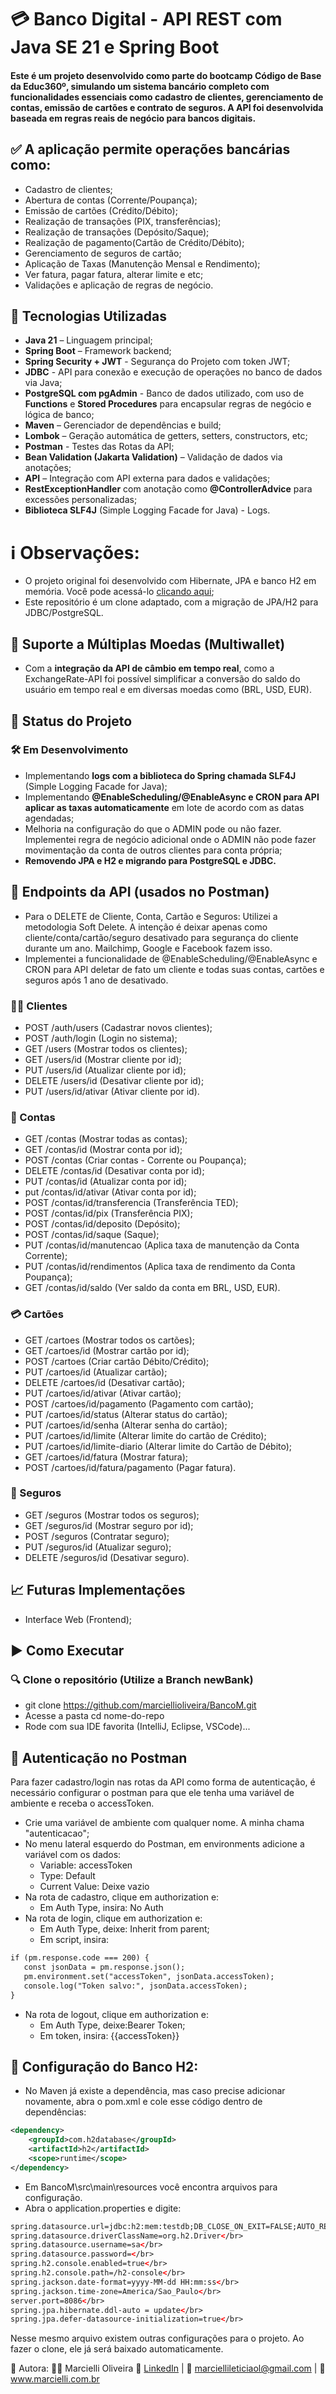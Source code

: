 # 💳 Banco Digital - API REST com Java SE 21 e Spring Boot 

#### Este é um projeto desenvolvido como parte do <b>bootcamp Código de Base da Educ360º</b>, simulando um sistema bancário completo com funcionalidades essenciais como cadastro de clientes, gerenciamento de contas, emissão de cartões e contrato de seguros. A API foi desenvolvida baseada em regras reais de negócio para bancos digitais.

## ✅ A aplicação permite operações bancárias como:
- Cadastro de clientes;
- Abertura de contas (Corrente/Poupança);
- Emissão de cartões (Crédito/Débito);
- Realização de transações (PIX, transferências);
- Realização de transações (Depósito/Saque);
- Realização de pagamento(Cartão de Crédito/Débito);
- Gerenciamento de seguros de cartão;
- Aplicação de Taxas (Manutenção Mensal e Rendimento);
- Ver fatura, pagar fatura, alterar limite e etc;
- Validações e aplicação de regras de negócio.


## 🚀 Tecnologias Utilizadas
- <b>Java 21</b> – Linguagem principal;
- <b>Spring Boot</b> – Framework backend;
- <b>Spring Security + JWT</b> - Segurança do Projeto com token JWT;
- <b>JDBC</b> - API para conexão e execução de operações no banco de dados via Java;
- <b>PostgreSQL com pgAdmin</b> - Banco de dados utilizado, com uso de **Functions** e **Stored Procedures** para encapsular regras de negócio e lógica de banco;
- <b>Maven</b> – Gerenciador de dependências e build;
- <b>Lombok</b> – Geração automática de getters, setters, constructors, etc;
- <b>Postman</b> - Testes das Rotas da API;
- <b>Bean Validation (Jakarta Validation)</b> – Validação de dados via anotações;
- <b>API</b> – Integração com API externa para dados e validações;
- <b>RestExceptionHandler</b> com anotação como <b>@ControllerAdvice</b> para excessões personalizadas;
- <b>Biblioteca SLF4J</b> (Simple Logging Facade for Java) - Logs.

# ℹ️ Observações:
- O projeto original foi desenvolvido com Hibernate, JPA e banco H2 em memória. Você pode acessá-lo [clicando aqui](https://github.com/marciellioliveira/BancoM);
- Este repositório é um clone adaptado, com a migração de JPA/H2 para JDBC/PostgreSQL.

## 💱 Suporte a Múltiplas Moedas (Multiwallet)
- Com a <b>integração da API de câmbio em tempo real</b>, como a  ExchangeRate-API foi possível simplificar a conversão do saldo do usuário em tempo real e em diversas moedas como (BRL, USD, EUR).


## 🚧 Status do Projeto
### 🛠️ Em Desenvolvimento
- Implementando <b>logs com a biblioteca do Spring chamada SLF4J</b> (Simple Logging Facade for Java);
- Implementando <b>@EnableScheduling/@EnableAsync e CRON para API aplicar as taxas automaticamente</b> em lote de acordo com as datas agendadas;
- Melhoria na configuração do que o ADMIN pode ou não fazer. Implementei regra de negócio adicional onde o ADMIN não pode fazer movimentação da conta de outros clientes para conta própria;
- <b>Removendo JPA e H2 e migrando para PostgreSQL e JDBC.</b>
  
## 🔗 Endpoints da API (usados no Postman)
- Para o DELETE de Cliente, Conta, Cartão e Seguros: Utilizei a metodologia Soft Delete. A intenção é deixar apenas como cliente/conta/cartão/seguro desativado para segurança do cliente durante um ano. Mailchimp, Google e Facebook fazem isso. 
- Implementei a funcionalidade de @EnableScheduling/@EnableAsync e CRON para API deletar de fato um cliente e todas suas contas, cartões e seguros após 1 ano de desativado.

### 🧑‍💼 Clientes
- POST /auth/users (Cadastrar novos clientes);
- POST /auth/login (Login no sistema);
- GET /users (Mostrar todos os clientes);
- GET /users/id (Mostrar cliente por id);
- PUT /users/id (Atualizar cliente por id);
- DELETE /users/id (Desativar cliente por id);
- PUT /users/id/ativar (Ativar cliente por id).
  
### 💼 Contas
- GET /contas (Mostrar todas as contas);
- GET /contas/id (Mostrar conta por id);
- POST /contas (Criar contas - Corrente ou Poupança);
- DELETE /contas/id (Desativar conta por id);
- PUT /contas/id (Atualizar conta por id);
- put /contas/id/ativar (Ativar conta por id);
- POST /contas/id/transferencia (Transferência TED);
- POST /contas/id/pix (Transferência PIX);
- POST /contas/id/deposito (Depósito);
- POST /contas/id/saque (Saque);
- PUT /contas/id/manutencao (Aplica taxa de manutenção da Conta Corrente);
- PUT /contas/id/rendimentos (Aplica taxa de rendimento da Conta Poupança);
- GET /contas/id/saldo (Ver saldo da conta em BRL, USD, EUR).

### 💳 Cartões
- GET /cartoes (Mostrar todos os cartões);
- GET /cartoes/id (Mostrar cartão por id);
- POST /cartoes (Criar cartão Débito/Crédito);
- PUT /cartoes/id (Atualizar cartão);
- DELETE /cartoes/id (Desativar cartão);
- PUT /cartoes/id/ativar (Ativar cartão);
- POST /cartoes/id/pagamento (Pagamento com cartão);
- PUT /cartoes/id/status (Alterar status do cartão);
- PUT /cartoes/id/senha (Alterar senha do cartão);
- PUT /cartoes/id/limite (Alterar limite do cartão de Crédito);
- PUT /cartoes/id/limite-diario (Alterar limite do Cartão de Débito);
- GET /cartoes/id/fatura (Mostrar fatura);
- POST /cartoes/id/fatura/pagamento (Pagar fatura).

### 🧰 Seguros
- GET /seguros (Mostrar todos os seguros);
- GET /seguros/id (Mostrar seguro por id);
- POST /seguros (Contratar seguro);
- PUT /seguros/id (Atualizar seguro);
- DELETE /seguros/id (Desativar seguro).
  
## 📈 Futuras Implementações
- Interface Web (Frontend);

## ▶️ Como Executar
### 🔍 Clone o repositório (Utilize a Branch newBank)
- git clone https://github.com/marciellioliveira/BancoM.git
-  Acesse a pasta cd nome-do-repo
-  Rode com sua IDE favorita (IntelliJ, Eclipse, VSCode)...

## 🔗 Autenticação no Postman
Para fazer cadastro/login nas rotas da API como forma de autenticação, 
é necessário configurar o postman para que ele tenha uma variável de ambiente
e receba o accessToken.
- Crie uma variável de ambiente com qualquer nome. A minha chama "autenticacao";
- No menu lateral esquerdo do Postman, em environments adicione a variável com
os dados:</br>
  - Variable: accessToken</br>
  - Type: Default</br>
  - Current Value: Deixe vazio</br>
- Na rota de cadastro, clique em authorization e:</br>
  - Em Auth Type, insira: No Auth</br>
- Na rota de login, clique em authorization e:</br>
  - Em Auth Type, deixe: Inherit from parent;</br>
  - Em script, insira:</br>  
 ```xml
if (pm.response.code === 200) {
    const jsonData = pm.response.json();
    pm.environment.set("accessToken", jsonData.accessToken);
    console.log("Token salvo:", jsonData.accessToken);
}
```
- Na rota de logout, clique em authorization e:</br>
  - Em Auth Type, deixe:Bearer Token;</br>
  - Em token, insira: {{accessToken}}</br>  

## 🔗 Configuração do Banco H2:
- No Maven já existe a dependência, mas caso precise adicionar novamente, abra o pom.xml e cole esse código dentro de dependências:
```xml
<dependency>
    <groupId>com.h2database</groupId>
    <artifactId>h2</artifactId>
    <scope>runtime</scope>
</dependency>
```

- Em BancoM\src\main\resources você encontra arquivos para configuração.</br>
- Abra o application.properties e digite:</br>
```xml
spring.datasource.url=jdbc:h2:mem:testdb;DB_CLOSE_ON_EXIT=FALSE;AUTO_RECONNECT=TRUE;</br>
spring.datasource.driverClassName=org.h2.Driver</br>
spring.datasource.username=sa</br>
spring.datasource.password=</br>
spring.h2.console.enabled=true</br>
spring.h2.console.path=/h2-console</br>
spring.jackson.date-format=yyyy-MM-dd HH:mm:ss</br>
spring.jackson.time-zone=America/Sao_Paulo</br>
server.port=8086</br>
spring.jpa.hibernate.ddl-auto = update</br>
spring.jpa.defer-datasource-initialization=true</br>
```
Nesse mesmo arquivo existem outras configurações para o projeto.
Ao fazer o clone, ele já será baixado automaticamente.

📌 Autora: 
👨‍💻 Marcielli Oliveira 🔗 [LinkedIn](https://www.linkedin.com/in/marciellioliveira/) | 📧 marciellileticiaol@gmail.com
| 🔗 www.marcielli.com.br